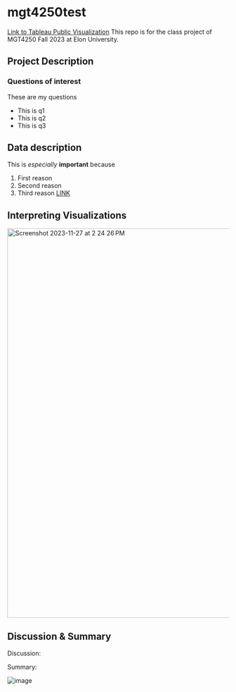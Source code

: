 # mgt4250test

[Link to Tableau Public Visualization]([https://public.tableau.com/views/SampleVis_17011142680880/Sheet1?:language=en-US&:display_count=n&:origin=viz_share_link](https://public.tableau.com/shared/Y42BNW9Y8?:display_count=n&:origin=viz_share_link)) This repo is for the class project of MGT4250 Fall 2023 at Elon University.

## Project Description
### Questions of interest
These are my questions
- This is q1
- This is q2
- This is q3

## Data description
This is *especially* **important** because 
1. First reason
2. Second reason
3. Third reason [LINK](https://www.elon.edu)

## Interpreting Visualizations
<img width="884" alt="Screenshot 2023-11-27 at 2 24 26 PM" src="https://github.com/caries32/mgt4250test/assets/133187234/5a2e9421-cc9e-41b3-8e91-1cd433a489c6">

## Discussion & Summary
Discussion:

Summary:


![image](https://github.com/caries32/mgt4250test/assets/133187234/6cf743a3-f9a7-43f3-b3dc-5ac61f1c241f)
